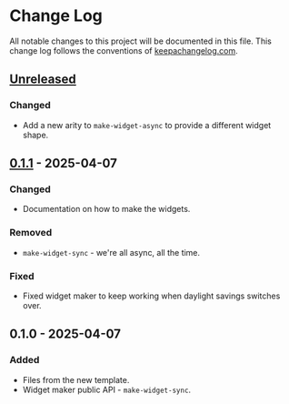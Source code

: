 # Change Log
All notable changes to this project will be documented in this file. This change log follows the conventions of [keepachangelog.com](http://keepachangelog.com/).

## [Unreleased]
### Changed
- Add a new arity to `make-widget-async` to provide a different widget shape.

## [0.1.1] - 2025-04-07
### Changed
- Documentation on how to make the widgets.

### Removed
- `make-widget-sync` - we're all async, all the time.

### Fixed
- Fixed widget maker to keep working when daylight savings switches over.

## 0.1.0 - 2025-04-07
### Added
- Files from the new template.
- Widget maker public API - `make-widget-sync`.

[Unreleased]: https://sourcehost.site/your-name/clojure-capital-gains/compare/0.1.1...HEAD
[0.1.1]: https://sourcehost.site/your-name/clojure-capital-gains/compare/0.1.0...0.1.1
